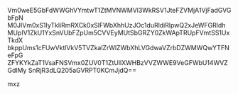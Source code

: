 Vm0weE5GbFdWWGhVYmtwT1ZtMVNWMVl3WkRSV1JteFZVMjA1VjFadGVGbFpN
M0JIVm0xS1IyTkliRmRXCk0xSlFWbXhhUzJOc1duRldiRlpwQ2xJeWFGRldh
MUpIV1ZkU1YxSnVUbFZpUm5CVVEyMUtSbGRZY0ZkWApTRUpFVmtSS1UxTkdX
bkppUms1cFUwVktlVkV5TVZkalZrWlZWbXhLVGdwaVZrbDZWMWQwYTFNeFpG
ZFYKYkZaT1VsaFNSVmx0ZUV0T1ZtUllXWHBzVVZWWE9VeGFWbU14WVZGdlMy
SnRjR3dLQ205aGVRPT0KCmJjdQ==

mxz